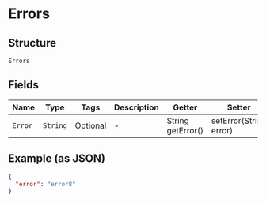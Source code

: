 
# Errors

## Structure

`Errors`

## Fields

| Name | Type | Tags | Description | Getter | Setter |
|  --- | --- | --- | --- | --- | --- |
| `Error` | `String` | Optional | - | String getError() | setError(String error) |

## Example (as JSON)

```json
{
  "error": "error8"
}
```

